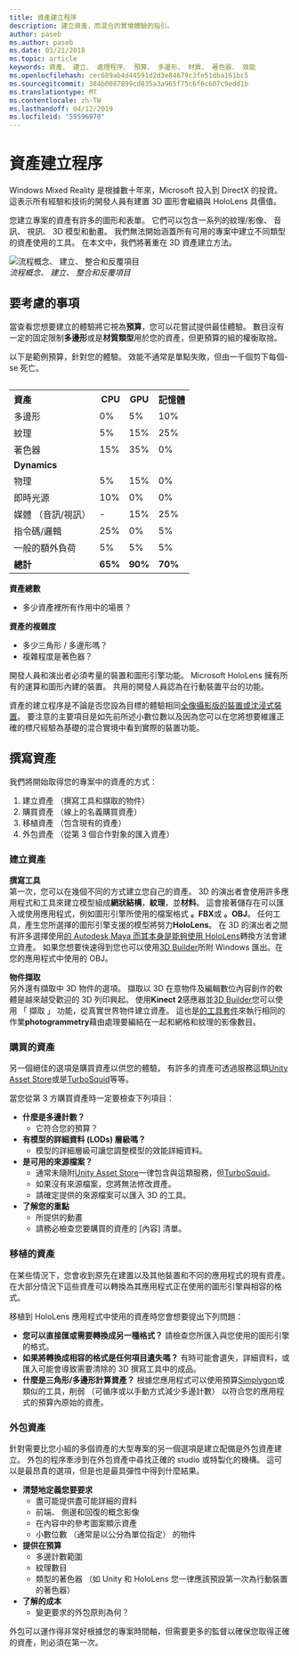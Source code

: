 ```yaml
---
title: 資產建立程序
description: 建立資產，而混合的實境體驗的指引。
author: paseb
ms.author: paseb
ms.date: 03/21/2018
ms.topic: article
keywords: 資產、 建立、 處理程序、 預算、 多邊形、 材質、 著色器、 效能
ms.openlocfilehash: cec689ab4d44591d2d3e84679c3fe51dba161bc5
ms.sourcegitcommit: 384b0087899cd835a3a965f75c6f6c607c9edd1b
ms.translationtype: MT
ms.contentlocale: zh-TW
ms.lasthandoff: 04/12/2019
ms.locfileid: "59596970"
---
```

# <a name="asset-creation-process"></a>資產建立程序

Windows Mixed Reality 是根據數十年來，Microsoft 投入到 DirectX 的投資。 這表示所有經驗和技術的開發人員有建置 3D 圖形會繼續與 HoloLens 具價值。

您建立專案的資產有許多的圖形和表單。 它們可以包含一系列的紋理/影像、 音訊、 視訊、 3D 模型和動畫。 我們無法開始涵蓋所有可用的專案中建立不同類型的資產使用的工具。 在本文中，我們將著重在 3D 資產建立方法。

![流程概念、 建立、 整合和反覆項目](images/concept-creation-integration-iteration-flow-640px.jpg)<br>
*流程概念、 建立、 整合和反覆項目*

## <a name="things-to-consider"></a>要考慮的事項

當查看您想要建立的體驗將它視為**預算**，您可以花嘗試提供最佳體驗。 數目沒有一定的固定限制**多邊形**或是**材質類型**用於您的資產，但更預算的組的權衡取捨。

以下是範例預算，針對您的體驗。 效能不通常是單點失敗，但由一千個剪下每個-se 死亡。
<br>

<table style="float:right; margin-left: 10px;">
<tr>
<th style="text-align:left;"><b>資產</b></th><th style="text-align:right;"> CPU</th><th> GPU</th><th> 記憶體</th>
</tr><tr>
<td> 多邊形</td><td> 0%</td><td> 5%</td><td> 10%</td>
</tr><tr>
<td> 紋理</td><td> 5%</td><td> 15%</td><td>25%</td>
</tr><tr>
<td> 著色器</td><td> 15%</td><td> 35%</td><td> 0%</td>
</tr><tr>
<td> <b>Dynamics</b></td><td></td><td></td><td></td>
</tr><tr>
<td> 物理</td><td> 5%</td><td> 15%</td><td> 0%</td>
</tr><tr>
<td> 即時光源</td><td> 10%</td><td> 0%</td><td> 0%</td>
</tr><tr>
<td> 媒體 （音訊/視訊）</td><td> -</td><td> 15%</td><td> 25%</td>
</tr><tr>
<td> 指令碼/邏輯</td><td> 25%</td><td> 0%</td><td> 5%</td>
</tr><tr>
<td> 一般的額外負荷</td><td> 5%</td><td> 5%</td><td> 5%</td>
</tr><tr>
<td> <b>總計</b></td><td> <b>65%</b></td><td> <b>90%</b></td><td> <b>70%</b></td>
</tr>
</table>

**資產總數**
* 多少資產裡所有作用中的場景？

**資產的複雜度**
* 多少三角形 / 多邊形嗎？
* 複雜程度是著色器？

開發人員和演出者必須考量的裝置和圖形引擎功能。 Microsoft HoloLens 擁有所有的運算和圖形內建的裝置。 共用的開發人員認為在行動裝置平台的功能。

資產的建立程序是不論是否您設為目標的體驗相同[全像攝影版的裝置或沈浸式裝置](mixed-reality.md#the-mixed-reality-spectrum)。 要注意的主要項目是如先前所述小數位數以及因為您可以在您將想要維護正確的標尺經驗為基礎的混合實境中看到實際的裝置功能。 

## <a name="authoring-assets"></a>撰寫資產

我們將開始取得您的專案中的資產的方式：
1. 建立資產 （撰寫工具和擷取的物件）
2. 購買資產 （線上的名義購買資產）
3. 移植資產 （包含現有的資產）
4. 外包資產 （從第 3 個合作對象的匯入資產）

### <a name="creating-assets"></a>建立資產

**撰寫工具**<br>
第一次，您可以在幾個不同的方式建立您自己的資產。 3D 的演出者會使用許多應用程式和工具來建立模型組成**網狀結構**，**紋理**，並**材料**。 這會接著儲存在可以匯入或使用應用程式，例如圖形引擎所使用的檔案格式 **。FBX**或 **。OBJ**。 任何工具，產生您所選擇的圖形引擎支援的模型將努力**HoloLens**。 在 3D 的演出者之間有許多選擇使用[的 Autodesk Maya 而其本身是能夠使用 HoloLens](https://www.youtube.com/watch?v=q0K3n0Gf8mA)轉換方法會建立資產。 如果您想要快速得到您也可以使用[3D Builder](https://developer.microsoft.com/windows/hardware/3d-print/3d-builder-resources)所附 Windows 匯出。在您的應用程式中使用的 OBJ。

**物件擷取**<br>
另外還有擷取中 3D 物件的選項。 擷取以 3D 在意物件及編輯數位內容創作的軟體是越來越受歡迎的 3D 列印興起。 使用**Kinect 2**感應器並[3D Builder](https://developer.microsoft.com/windows/hardware/3d-print/3d-builder-resources)您可以使用 「 擷取 」 功能，從真實世界物件建立資產。 這也是[的工具套件](https://en.wikipedia.org/wiki/Comparison_of_photogrammetry_software)來執行相同的作業**photogrammetry**藉由處理要編結在一起和網格和紋理的影像數目。

### <a name="purchasing-assets"></a>購買的資產

另一個絕佳的選項是購買資產以供您的體驗。 有許多的資產可透過服務這類[Unity Asset Store](https://www.assetstore.unity3d.com/)或是[TurboSquid](http://www.turbosquid.com/)等等。

當您從第 3 方購買資產時一定要檢查下列項目：
* **什麼是多邊計數？**
  * 它符合您的預算？
* **有模型的詳細資料 (LODs) 層級嗎？**
  * 模型的詳細層級可讓您調整模型的效能詳細資料。
* **是可用的來源檔案？**
  * 通常未隨附[Unity Asset Store](https://www.assetstore.unity3d.com/)一律包含與這類服務，但[TurboSquid](http://www.turbosquid.com/)。
  * 如果沒有來源檔案，您將無法修改資產。
  * 請確定提供的來源檔案可以匯入 3D 的工具。
* **了解您的重點**
  * 所提供的動畫
  * 請務必檢查您要購買的資產的 [內容] 清單。

### <a name="porting-assets"></a>移植的資產

在某些情況下，您會收到原先在建置以及其他裝置和不同的應用程式的現有資產。 在大部分情況下這些資產可以轉換為其應用程式正在使用的圖形引擎與相容的格式。

移植到 HoloLens 應用程式中使用的資產時您會想要提出下列問題：
* **您可以直接匯或需要轉換成另一種格式？** 請檢查您所匯入與您使用的圖形引擎的格式。
* **如果將轉換成相容的格式是任何項目遺失嗎？** 有時可能會遺失，詳細資料，或匯入可能會導致需要清除的 3D 撰寫工具中的成品。
* **什麼是三角形/多邊形計算資產？** 根據您應用程式可以使用預算[Simplygon](https://www.simplygon.com/)或類似的工具，削弱 （可循序或以手動方式減少多邊計數） 以符合您的應用程式的預算內原始的資產。

### <a name="outsourcing-assets"></a>外包資產

針對需要比您小組的多個資產的大型專案的另一個選項是建立配備是外包資產建立。 外包的程序牽涉到在外包資產中尋找正確的 studio 或特製化的機構。 這可以是最昂貴的選項，但是也是最具彈性中得到什麼結果。
* **清楚地定義您要要求**
  * 盡可能提供盡可能詳細的資料
  * 前端、 側邊和回復的概念影像
  * 在內容中的參考圖案顯示資產
  * 小數位數 （通常是以公分為單位指定） 的物件
* **提供在預算**
  * 多邊計數範圍
  * 紋理數目
  * 類型的著色器 （如 Unity 和 HoloLens 您一律應該預設第一次為行動裝置的著色器）
* **了解的成本**
  * 變更要求的外包原則為何？

外包可以運作得非常好根據您的專案時間軸，但需要更多的監督以確保您取得正確的資產，則必須在第一次。
